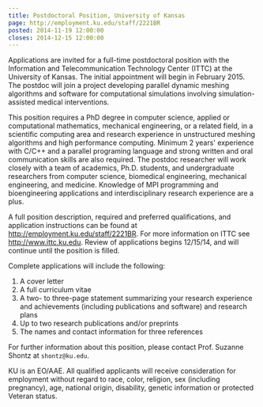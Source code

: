```yaml
---
title: Postdoctoral Position, University of Kansas
page: http://employment.ku.edu/staff/2221BR
posted: 2014-11-19 12:00:00
closes: 2014-12-15 12:00:00
---
```


Applications are invited for a full-time postdoctoral position with the
Information and Telecommunication Technology Center (ITTC) at the University of
Kansas. The initial appointment will begin in February 2015. The postdoc will
join a project developing parallel dynamic meshing algorithms and software for
computational simulations involving simulation-assisted medical interventions.

This position requires a PhD degree in computer science, applied or
computational mathematics, mechanical engineering, or a related field, in a
scientific computing area and research experience in unstructured meshing
algorithms and high performance computing.  Minimum 2 years' experience with
C/C++ and a parallel programing language and strong written and oral
communication skills are also required. The postdoc researcher will work
closely with a team of academics, Ph.D. students, and undergraduate researchers
from computer science, biomedical engineering, mechanical engineering, and
medicine.  Knowledge of MPI programming and bioengineering applications and
interdisciplinary research experience are a plus. 

A full position description, required and preferred qualifications, and
application instructions can be found at
<http://employment.ku.edu/staff/2221BR>.  For more information on ITTC see
<http://www.ittc.ku.edu>.  Review of applications begins 12/15/14, and will
continue until the position is filled.

Complete applications will include the following:

1.    A cover letter
2.    A full curriculum vitae
3.    A two- to three-page statement summarizing your research experience and achievements (including publications and software) and research plans
4.    Up to two research publications and/or preprints
5.   The names and contact information for three references

For further information about this position, please contact Prof. Suzanne
Shontz at `shontz@ku.edu`.

KU is an EO/AAE.  All qualified applicants will receive consideration for
employment without regard to race, color, religion, sex (including pregnancy),
age, national origin, disability, genetic information or protected Veteran
status.
